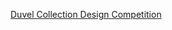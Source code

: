 ---
layout: post
wordpress_id: 1269
wordpress_url: http://noesbueno.com/archives/1269
date: '2011-10-10 15:03:06 -0500'
date_gmt: '2011-10-10 20:03:06 -0500'
body: |
  <p><a href="http://feeds.coolhunting.com/~r/ch/~3/EfEbERdnqBY/duvel-collection.php">Duvel Collection Design Competition</a></p>
---